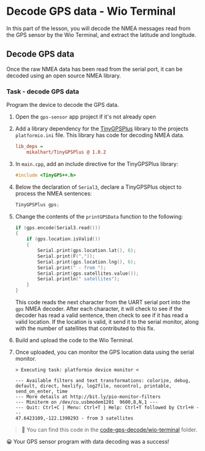 # Decode GPS data - Wio Terminal

In this part of the lesson, you will decode the NMEA messages read from the GPS sensor by the Wio Terminal, and extract the latitude and longitude.

## Decode GPS data

Once the raw NMEA data has been read from the serial port, it can be decoded using an open source NMEA library.

### Task - decode GPS data

Program the device to decode the GPS data.

1. Open the `gps-sensor` app project if it's not already open

1. Add a library dependency for the [TinyGPSPlus](https://github.com/mikalhart/TinyGPSPlus) library to the projects `platformio.ini` file. This library has code for decoding NMEA data.

    ```ini
    lib_deps =
        mikalhart/TinyGPSPlus @ 1.0.2
    ```

1. In `main.cpp`, add an include directive for the TinyGPSPlus library:

    ```cpp
    #include <TinyGPS++.h>
    ```

1. Below the declaration of `Serial3`, declare a TinyGPSPlus object to process the NMEA sentences:

    ```cpp
    TinyGPSPlus gps;
    ```

1. Change the contents of the `printGPSData` function to the following:

    ```cpp
    if (gps.encode(Serial3.read()))
    {
        if (gps.location.isValid())
        {
            Serial.print(gps.location.lat(), 6);
            Serial.print(F(","));
            Serial.print(gps.location.lng(), 6);
            Serial.print(" - from ");
            Serial.print(gps.satellites.value());
            Serial.println(" satellites");
        }
    }
    ```

    This code reads the next character from the UART serial port into the `gps` NMEA decoder. After each character, it will check to see if the decoder has read a valid sentence, then check to see if it has read a valid location. If the location is valid, it send it to the serial monitor, along with the number of satellites that contributed to this fix.

1. Build and upload the code to the Wio Terminal.

1. Once uploaded, you can monitor the GPS location data using the serial monitor.

    ```output
    > Executing task: platformio device monitor <
    
    --- Available filters and text transformations: colorize, debug, default, direct, hexlify, log2file, nocontrol, printable, send_on_enter, time
    --- More details at http://bit.ly/pio-monitor-filters
    --- Miniterm on /dev/cu.usbmodem1201  9600,8,N,1 ---
    --- Quit: Ctrl+C | Menu: Ctrl+T | Help: Ctrl+T followed by Ctrl+H ---
    47.6423109,-122.1390293 - from 3 satellites
    ```

> 💁 You can find this code in the [code-gps-decode/wio-terminal](code-gps-decode/wio-terminal) folder.

😀 Your GPS sensor program with data decoding was a success!

